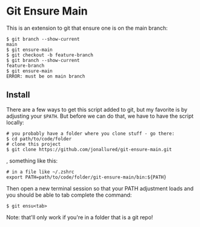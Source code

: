 # Git Ensure Main

This is an extension to git that ensure one is on the main branch:

```
$ git branch --show-current
main
$ git ensure-main
$ git checkout -b feature-branch
$ git branch --show-current
feature-branch
$ git ensure-main
ERROR: must be on main branch
```

## Install

There are a few ways to get this script added to git, but my favorite is by
adjusting your `$PATH`. But before we can do that, we have to have the script
locally:

```
# you probably have a folder where you clone stuff - go there:
$ cd path/to/code/folder
# clone this project
$ git clone https://github.com/jonallured/git-ensure-main.git
```

, something like this:

```
# in a file like ~/.zshrc
export PATH=path/to/code/folder/git-ensure-main/bin:${PATH}
```

Then open a new terminal session so that your PATH adjustment loads and you
should be able to tab complete the command:

```
$ git ensu<tab>
```

Note: that'll only work if you're in a folder that is a git repo!
